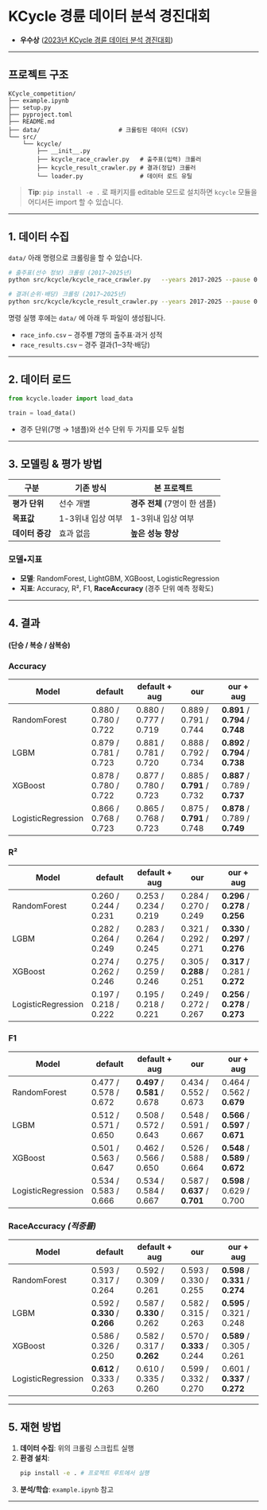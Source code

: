 # KCycle 경륜 데이터 분석 경진대회


- **우수상** ([2023년 KCycle 경륜 데이터 분석 경진대회](https://www.kcycle.or.kr/customerplaza/notice/20147))

---

## 프로젝트 구조

```text
KCycle_competition/
├── example.ipynb              
├── setup.py                  
├── pyproject.toml             
├── README.md                  
├── data/                      # 크롤링된 데이터 (CSV)
└── src/
    └── kcycle/
        ├── __init__.py
        ├── kcycle_race_crawler.py   # 출주표(입력) 크롤러
        ├── kcycle_result_crawler.py # 결과(정답) 크롤러
        └── loader.py                # 데이터 로드 유틸
```

> **Tip**: `pip install -e .` 로 패키지를 editable 모드로 설치하면 `kcycle` 모듈을 어디서든 import 할 수 있습니다.

---

## 1. 데이터 수집

`data/` 아래 명령으로 크롤링을 할 수 있습니다.

```bash
# 출주표(선수 정보) 크롤링 (2017~2025년)
python src/kcycle/kcycle_race_crawler.py   --years 2017-2025 --pause 0.5

# 결과(순위·배당) 크롤링 (2017~2025년)
python src/kcycle/kcycle_result_crawler.py --years 2017-2025 --pause 0.5
```

명령 실행 후에는 `data/` 에 아래 두 파일이 생성됩니다.

- `race_info.csv`  – 경주별 7명의 출주표·과거 성적
- `race_results.csv` – 경주 결과(1‒3착·배당)

---

## 2. 데이터 로드

```python
from kcycle.loader import load_data

train = load_data()
```

- 경주 단위(7명 → 1샘플)와 선수 단위 두 가지를 모두 실험

---

## 3. 모델링 & 평가 방법

| 구분         | 기존 방식 | **본 프로젝트**           |
| ---------- |-------|----------------------|
| **평가 단위**  | 선수 개별 | **경주 전체** (7명이 한 샘플) |
| **목표값**    | 1-3위내 입상 여부 | 1-3위내 입상 여부          |
| **데이터 증강** | 효과 없음 | **높은 성능 향상**         |

### 모델•지표

- **모델**: RandomForest, LightGBM, XGBoost, LogisticRegression
- **지표**: Accuracy, R², F1, **RaceAccuracy** (경주 단위 예측 정확도)

---

## 4. 결과
#### (단승 / 복승 / 삼복승)

### Accuracy

| Model              | default               | default + aug         | our                       | our + aug                         |
| ------------------ |-----------------------|-----------------------|---------------------------|-----------------------------------|
| RandomForest       | 0.880 / 0.780 / 0.722 | 0.880 / 0.777 / 0.719 | 0.889 / 0.791 / 0.744     | **0.891** / **0.794** / **0.748** |
| LGBM               | 0.879 / 0.781 / 0.723 | 0.881 / 0.781 / 0.720 | 0.888 / 0.792 / 0.734     | **0.892** / **0.794** / **0.738** |
| XGBoost            | 0.878 / 0.780 / 0.722 | 0.877 / 0.780 / 0.723 | 0.885 / **0.791** / 0.732 | **0.887** / 0.789 / **0.737**     |
| LogisticRegression | 0.866 / 0.768 / 0.723 | 0.865 / 0.768 / 0.723 | 0.875 / **0.791** / 0.748 | **0.878** / 0.789 / **0.749**     |

### R²

| Model              | default                | default + aug         | our                       | our + aug                         |
| ------------------ |------------------------|-----------------------|---------------------------|-----------------------------------|
| RandomForest       | 0.260 / 0.244 / 0.231  | 0.253 / 0.234 / 0.219 | 0.284 / 0.270 / 0.249     | **0.296** / **0.278** / **0.256** |
| LGBM               | 0.282 / 0.264 / 0.249  | 0.283 / 0.264 / 0.245 | 0.321 / 0.292 / 0.271     | **0.330** / **0.297** / **0.276** |
| XGBoost            | 0.274 / 0.262 / 0.246  | 0.275 / 0.259 / 0.246 | 0.305 / **0.288** / 0.251 | **0.317** / 0.281 / **0.272**     |
| LogisticRegression | 0.197 / 0.218 / 0.222  | 0.195 / 0.218 / 0.221 | 0.249 / 0.272 / 0.267     | **0.256** / **0.278** / **0.273** |

### F1

| Model              | default                | default + aug                 | our                           | our + aug                         |
| ------------------ |------------------------|-------------------------------|-------------------------------|-----------------------------------|
| RandomForest       | 0.477 / 0.578 / 0.672  | **0.497** / **0.581** / 0.678 | 0.434 / 0.552 / 0.673         | 0.464 / 0.562 / **0.679**         |
| LGBM               | 0.512 / 0.571 / 0.650  | 0.508 / 0.572 / 0.643         | 0.548 / 0.591 / 0.667         | **0.566** / **0.597** / **0.671** |
| XGBoost            | 0.501 / 0.563 / 0.647  | 0.462 / 0.566 / 0.650         | 0.526 / 0.588 / 0.664         | **0.548** / **0.589** / **0.672** |
| LogisticRegression | 0.534 / 0.583 / 0.666  | 0.534 / 0.584 / 0.667         | 0.587 / **0.637** / **0.701** | **0.598** / 0.629 / 0.700         |

### RaceAccuracy *(적중률)*

| Model              | default                       | default + aug             | our                       | our + aug                         |
| ------------------ |-------------------------------|---------------------------|---------------------------|-----------------------------------|
| RandomForest       | 0.593 / 0.317 / 0.264         | 0.592 / 0.309 / 0.261     | 0.593 / 0.330 / 0.255     | **0.598** / **0.331** / **0.274** |
| LGBM               | 0.592 / **0.330** / **0.266** | 0.587 / **0.330** / 0.262 | 0.582 / 0.315 / 0.263     | **0.595** / 0.321 / 0.248         |
| XGBoost            | 0.586 / 0.326 / 0.250         | 0.582 / 0.317 / **0.262** | 0.570 / **0.333** / 0.244 | **0.589** / 0.305 / 0.261         |
| LogisticRegression | **0.612** / 0.333 / 0.263     | 0.610 / 0.335 / 0.260     | 0.599 / 0.332 / 0.270     | 0.601 / **0.337** / **0.272**     |

---

## 5. 재현 방법

1. **데이터 수집**: 위의 크롤링 스크립트 실행
2. **환경 설치**:
   ```bash
   pip install -e . # 프로젝트 루트에서 실행
   ```
3. **분석/학습**: `example.ipynb` 참고

---
